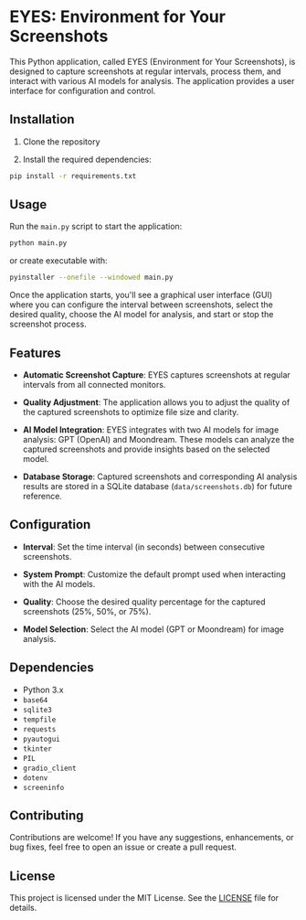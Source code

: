 # EYES: Environment for Your Screenshots

This Python application, called EYES (Environment for Your Screenshots), is designed to capture screenshots at regular intervals, process them, and interact with various AI models for analysis. The application provides a user interface for configuration and control.

## Installation

1. Clone the repository

2. Install the required dependencies:

```bash
pip install -r requirements.txt
```

## Usage

Run the `main.py` script to start the application:

```bash
python main.py
```

or create executable with:

```bash
pyinstaller --onefile --windowed main.py
```

Once the application starts, you'll see a graphical user interface (GUI) where you can configure the interval between screenshots, select the desired quality, choose the AI model for analysis, and start or stop the screenshot process.

## Features

- **Automatic Screenshot Capture**: EYES captures screenshots at regular intervals from all connected monitors.

- **Quality Adjustment**: The application allows you to adjust the quality of the captured screenshots to optimize file size and clarity.

- **AI Model Integration**: EYES integrates with two AI models for image analysis: GPT (OpenAI) and Moondream. These models can analyze the captured screenshots and provide insights based on the selected model.

- **Database Storage**: Captured screenshots and corresponding AI analysis results are stored in a SQLite database (`data/screenshots.db`) for future reference.

## Configuration

- **Interval**: Set the time interval (in seconds) between consecutive screenshots.

- **System Prompt**: Customize the default prompt used when interacting with the AI models.

- **Quality**: Choose the desired quality percentage for the captured screenshots (25%, 50%, or 75%).

- **Model Selection**: Select the AI model (GPT or Moondream) for image analysis.

## Dependencies

- Python 3.x
- `base64`
- `sqlite3`
- `tempfile`
- `requests`
- `pyautogui`
- `tkinter`
- `PIL`
- `gradio_client`
- `dotenv`
- `screeninfo`

## Contributing

Contributions are welcome! If you have any suggestions, enhancements, or bug fixes, feel free to open an issue or create a pull request.

## License

This project is licensed under the MIT License. See the [LICENSE](LICENSE) file for details.
